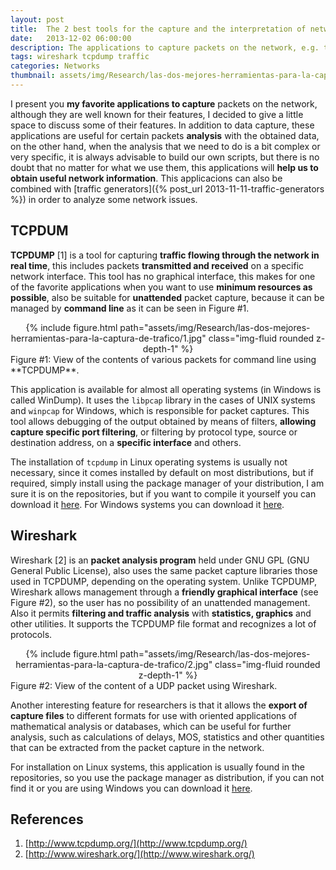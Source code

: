 ```yaml
---
layout: post
title:  The 2 best tools for the capture and the interpretation of network data
date:   2013-12-02 06:00:00
description: The applications to capture packets on the network, e.g. tcpdump and wireshark are well known for their features, in addition to data capture, these applications are useful for certain packets analysis with the obtained data.
tags: wireshark tcpdump traffic
categories: Networks
thumbnail: assets/img/Research/las-dos-mejores-herramientas-para-la-captura-de-trafico/2.jpg
---
```

I present you **my favorite applications to capture** packets on the network, although they are well known for their features, I decided to give a little space to discuss some of their features. In addition to data capture, these applications are useful for certain packets **analysis** with the obtained data, on the other hand, when the analysis that we need to do is a bit complex or very specific, it is always advisable to build our own scripts, but there is no doubt that no matter for what we use them, this applications will **help us to obtain useful network information**. This applicacions can also be combined with [traffic generators]({% post_url 2013-11-11-traffic-generators %}) in order to analyze some network issues.


## TCPDUM

**TCPDUMP** [1] is a tool for capturing **traffic flowing through the network in real time**, this includes packets **transmitted and received** on a specific network interface. This tool has no graphical interface, this makes for one of the favorite applications when you want to use **minimum resources as possible**, also be suitable for **unattended** packet capture, because it can be managed by **command line** as it can be seen in Figure #1.

<div class="row mt-3" style="text-align: center">
    <div class="col-sm mt-3 mt-md-0">
        {% include figure.html path="assets/img/Research/las-dos-mejores-herramientas-para-la-captura-de-trafico/1.jpg" class="img-fluid rounded z-depth-1" %}
    </div>
</div>
<div class="caption">
    Figure #1: View of the contents of various packets for command line using **TCPDUMP**.
</div>

This application is available for almost all operating systems (in Windows is called WinDump). It uses the `libpcap` library in the cases of UNIX systems and `winpcap` for Windows, which is responsible for packet captures. This tool allows debugging of the output obtained by means of filters, **allowing capture specific port filtering**, or filtering by protocol type, source or destination address, on a **specific interface** and others.

The installation of `tcpdump` in Linux operating systems is usually not necessary, since it comes installed by default on most distributions, but if required, simply install using the package manager of your distribution, I am sure it is on the repositories, but if you want to compile it yourself you can download it [here](http://www.tcpdump.org/#latest-release). For Windows systems you can download it [here](http://www.winpcap.org/windump/install/default.htm).

## Wireshark

Wireshark [2] is an **packet analysis program** held under GNU GPL (GNU General Public License), also uses the same packet capture libraries those used in TCPDUMP, depending on the operating system. Unlike TCPDUMP, Wireshark allows management through a **friendly graphical interface** (see Figure #2), so the user has no possibility of an unattended management. Also it permits **filtering and traffic analysis** with **statistics, graphics** and other utilities. It supports the TCPDUMP file format and recognizes a lot of protocols.

<div class="row mt-3" style="text-align: center">
    <div class="col-sm mt-3 mt-md-0">
        {% include figure.html path="assets/img/Research/las-dos-mejores-herramientas-para-la-captura-de-trafico/2.jpg" class="img-fluid rounded z-depth-1" %}
    </div>
</div>
<div class="caption">
    Figure #2: View of the content of a UDP packet using Wireshark.
</div>

Another interesting feature for researchers is that it allows the **export of capture files** to different formats for use with oriented applications of mathematical analysis or databases, which can be useful for further analysis, such as calculations of delays, MOS, statistics and other quantities that can be extracted from the packet capture in the network.

For installation on Linux systems, this application is usually found in the repositories, so you use the package manager as distribution, if you can not find it or you are using Windows you can download it [here](http://www.wireshark.org/download.html).

## References

1. [http://www.tcpdump.org/](http://www.tcpdump.org/)
2. [http://www.wireshark.org/](http://www.wireshark.org/)
